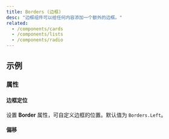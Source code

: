 ```yaml
---
title: Borders (边框)
desc: "边框组件可以给任何内容添加一个额外的边框。"
related:
  - /components/cards
  - /components/lists
  - /components/radio
---
```


## 示例

### 属性

#### 边框定位

设置 **Border** 属性，可自定义边框的位置。默认值为 `Borders.Left`。

<example file="" />

#### 偏移

<example file="" />
